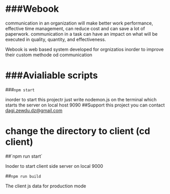<h1>###Webook</h1>

<p> 
 communication in an organization will make better work performance, effective time management, can reduce cost and can save a lot of paperwork. communication in a task can have an impact on what will be executed in quality, quantity, and effectiveness.
 </p>
<p>
 Webook is web based system developed for orgnizatios inorder to improve their custom methode od communication
 </p>
 <h1>###Avialiable scripts</h1>

 ###`npm start`

 inorder to start this projectr just write nodemon.js on the terminal which starts the server on local host 9090
 ##Support this project you can contact 
 dagi.zewdu.dz@gmail.com

 <h1>change the directory to client (cd client)</h1>
 ##`npm run start`
 
 Inoder to start client side server on local 9000 
 
 ##`npm run build`

 The client js data for production mode

